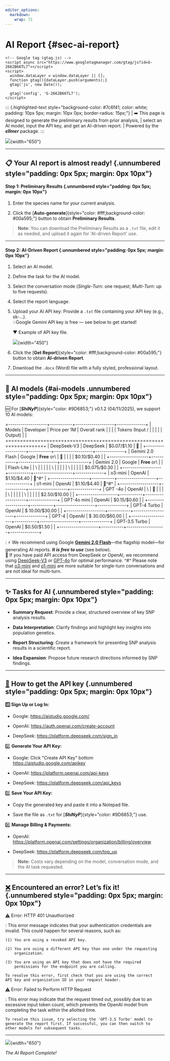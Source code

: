 ```yaml
---
editor_options: 
  markdown: 
    wrap: 72
---
```


# AI Report {#sec-ai-report}

```{=html}
<!-- Google tag (gtag.js) -->
<script async src="https://www.googletagmanager.com/gtag/js?id=G-2662B66TL7"></script>
<script>
  window.dataLayer = window.dataLayer || [];
  function gtag(){dataLayer.push(arguments);}
  gtag('js', new Date());

  gtag('config', 'G-2662B66TL7');
</script>
```

::: {.highlighted-text style="background-color: #7c6f41; color: white; padding: 10px 5px; margin: 10px 0px; border-radius: 15px;"}
| ➡️ This page is designed to generate the preliminary results from prior analysis,
|         select an AI model, input the API key, and get an AI-driven report.
|         Powered by the ***ellmer*** package.
:::

![](images/Supplementary%20Fig.%206B.png){width="650"}

------------------------------------------------------------------------

## 📋 Your AI report is almost ready! {.unnumbered style="padding: 0px 5px; margin: 0px 10px"}

#### Step 1: Preliminary Results {.unnumbered style="padding: 0px 5px; margin: 0px 10px"}

1.  Enter the species name for your current analysis.

2.  Click the
    [**Auto-generate**]{style="color: #fff;background-color: #00a595;"}
    button to obtain **Preliminary Results**.

> **Note**: You can download the Preliminary Results as a `.txt` file,
> edit it as needed, and upload it again for 'AI-driven Report' use.

------------------------------------------------------------------------

#### Step 2: AI-Driven Report {.unnumbered style="padding: 0px 5px; margin: 0px 10px"}

1.  Select an AI model.

2.  Define the task for the AI model.

3.  Select the conversation mode (*Single-Turn*: one request;
    *Multi-Turn*: up to five requests).

4.  Select the report language.

5.  Upload your AI API key: Provide a `.txt` file containing your API
    key (e.g., sk-...).\
    💡Google Gemini API key is free — see below to get started!

    ▼ Example of API key file.

    ![](images/OpenAI-API.png){width="450"}

6.  Click the [**Get
    Report**]{style="color: #fff;background-color: #00a595;"} button to
    obtain **AI-driven Report**.

7.  Download the `.docx` (Word) file with a fully styled, professional
    layout.

------------------------------------------------------------------------

## 🤖 AI models {#ai-models .unnumbered style="padding: 0px 5px; margin: 0px 10px"}

🆕 For [***ShiNyP***]{style="color: #9D6853;"} v0.1.2 (04/11/2025), we
support 10 AI models:

+-------------------+-----------+-------------------+--------------+
| Models            | Developer | Price per 1M      | Overall rank |
|                   |           | Tokens (Input /   |              |
|                   |           | Output)           |              |
+===================+===========+===================+==============+
| DeepSeek-V3       | DeepSeek  | \$0.07/\$1.10     | 🥈           |
+-------------------+-----------+-------------------+--------------+
| Gemini 2.0 Flash  | Google    | **Free** or\      | 🥇           |
|                   |           | \$0.10/\$0.40     |              |
+-------------------+-----------+-------------------+--------------+
| Gemini 2.0        | Google    | **Free** or\      |              |
| Flash-Lite        |           | \                 |              |
|                   |           | \                 |              |
|                   |           | \                 |              |
|                   |           | \$0.075/\$0.30    |              |
+-------------------+-----------+-------------------+--------------+
| o3-mini           | OpenAI    | \$1.10/\$4.40     | 🥉^\#^       |
+-------------------+-----------+-------------------+--------------+
| o1-mini           | OpenAI    | \$1.10/\$4.40     | 🥉^\#^       |
+-------------------+-----------+-------------------+--------------+
| GPT -4o           | OpenAI    | \                 | 🥈           |
|                   |           | \                 |              |
|                   |           | \                 |              |
|                   |           | \$2.50/\$10.00    |              |
+-------------------+-----------+-------------------+--------------+
| GPT-4o mini       | OpenAI    | \$0.15/\$0.60     |              |
+-------------------+-----------+-------------------+--------------+
| GPT-4 Turbo       | OpenAI    | \$ 10.00/\$30.00  |              |
+-------------------+-----------+-------------------+--------------+
| GPT-4             | OpenAI    | \$ 30.00/\$60.00  |              |
+-------------------+-----------+-------------------+--------------+
| GPT-3.5 Turbo     | OpenAI    | \$0.50/\$1.50     |              |
+-------------------+-----------+-------------------+--------------+

: ⚡ We recommend using Google [**Gemini 2.0
Flash**](https://ai.google.dev/gemini-api/docs/models/gemini#gemini-2.0-flash)—the
flagship model—for generating AI reports. ***It is free to use*** (see
below).\
💸 If you have paid API access from DeepSeek or OpenAI, we recommend
using [DeepSeek-V3](https://api-docs.deepseek.com/news/news250325) or
[GPT-4o](https://platform.openai.com/docs/models/gpt-4o) for optimal
performance. ^\#^ Please note that
[o3-mini](https://platform.openai.com/docs/models/o3-mini) and
[o1-mini](https://platform.openai.com/docs/models/o1-mini) are more
suitable for single-turn conversations and are not ideal for multi-turn.

------------------------------------------------------------------------

## ✨ Tasks for AI {.unnumbered style="padding: 0px 5px; margin: 0px 10px"}

-   **Summary Request**: Provide a clear, structured overview of key SNP
    analysis results.

-   **Data Interpretation**: Clarify findings and highlight key insights
    into population genetics.

-   **Report Structuring**: Create a framework for presenting SNP
    analysis results in a scientific report.

-   **Idea Expansion**: Propose future research directions informed by
    SNP findings.

------------------------------------------------------------------------

## [🔑](https://emojipedia.org/key) **How to get the API key** {.unnumbered style="padding: 0px 5px; margin: 0px 10px"}

**1️⃣ Sign Up or Log In:**

-   Google: <https://aistudio.google.com/>

-   OpenAI: <https://auth.openai.com/create-account>

-   DeepSeek: <https://platform.deepseek.com/sign_in>

2️⃣ **Generate Your API Key:**

-   Google: Click "Create API Key" bottom
    <https://aistudio.google.com/apikey>

-   OpenAI: <https://platform.openai.com/api-keys>

-   DeepSeek: <https://platform.deepseek.com/api_keys>

3️⃣ **Save Your API Key:**

-   Copy the generated key and paste it into a Notepad file.

-   Save the file as `.txt` for [***ShiNyP***]{style="color: #9D6853;"}
    use.

4️⃣ **Manage Billing & Payments:**

-   OpenAI:
    <https://platform.openai.com/settings/organization/billing/overview>

-   DeepSeek: <https://platform.deepseek.com/top_up>

> **Note:** Costs vary depending on the model, conversation mode, and
> the AI task requested.

------------------------------------------------------------------------

## [❌](https://emojipedia.org/cross-mark) Encountered an error? Let’s fix it! {.unnumbered style="padding: 0px 5px; margin: 0px 10px"}

[⚠️](https://emojipedia.org/warning) Error: HTTP 401 Unauthorized

:   This error message indicates that your authentication credentials
    are invalid. This could happen for several reasons, such as:

    (1) You are using a revoked API key.

    (2) You are using a different API key than one under the requesting
        organization.

    (3) You are using an API key that does not have the required
        permissions for the endpoint you are calling.

    To resolve this error, first check that you are using the correct
    API key and organization ID in your request header.

[⚠️](https://emojipedia.org/warning) Error: Failed to Perform HTTP Request

:   This error may indicate that the request timed out, possibly due to
    an excessive input token count, which prevents the OpenAI model from
    completing the task within the allotted time.

    To resolve this issue, try selecting the 'GPT-3.5 Turbo' model to
    generate the report first. If successful, you can then switch to
    other models for subsequent tasks.

------------------------------------------------------------------------

![](screenshots/AIReport.png){width="650"}

*The AI Report Complete!*
